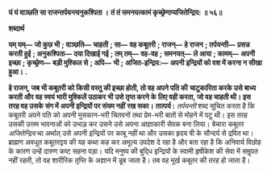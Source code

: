 **यं यं वाञ्छति सा राजन्तर्पयन्त्यनुकश्पिता ।** **तं तं समनयत्कामं कृच्छ्रेणाप्यजितेन्द्रिय: ॥ ५६॥** 

**शब्दार्थ** 

**यम् यम्—** **जो कुछ भी** **; वाञ्छति—** **चाहती** **; सा—** **वह कबूतरी** **; राजन्—** **हे राजन** **; तर्पयन्ती—** **प्रसन्न करती हुई** **; अनुकश्पिता—** **दया दिखाई गई** **; तम् तम्—** **वह-वह** **; समनयत्—** **ले आया** **; कामम्—** **अपनी इच्छा** **; कृच्छ्रेण—** **बड़ी मुश्किल से** **; अपि—** **भी** **;** **अजित-इन्द्रिय:—** **अपनी इन्द्रियों को वश में करना न सीखा हुआ।** **.** 

**हे राजन्, जब भी कबूतरी को किसी वस्तु की इच्छा होती, तो वह अपने पति की** **चाटुकारिता करके उसे बाध्य करती और वह स्वयं भारी मुश्किलें उठाकर भी उसे तृप्त करने के** **लिए वही करता, जो वह चाहती थी। इस तरह वह उसके संग में अपनी इन्द्रियों पर संयम नहीं** **रख सका।** **तात्पर्य :** *तर्पयन्ती* शब्द सूचित करता है कि कबूतरी अपने पति को अपनी मुसकान-भरी चितवनों तथा प्रेम-भरी बातों से मोहने में पटु थी। इस तरह उसकी उत्तम भावनाओं को उभाड़ कर उसने उसे अपना आज्ञाकारी सेवक बना लिया। बेचारा कबूतर *अजितेन्द्रिय* था अर्थात् उसे अपनी इन्द्रियों पर काबू नहीं था और उसका हृदय षी के सौन्दर्य से द्रवित था। ब्राह्मण अवधूत कबूतरद्वय की यह कथा कह कर अमूल्य उपदेश दे रहा है और बता रहा है कि अनिवार्य विछोह के कारण उन्हें दारुण कष्ट सहना पड़ा। यदि मनुष्य की बुदि्ध इन्द्रियों के स्वामी हृषीकेश की सेवा में समॢपत नहीं रहती, तो वह शारीरिक तृप्ति के अज्ञान में डूब जाता है। तब वह मूर्ख कबूतर की तरह हो जाता है।  